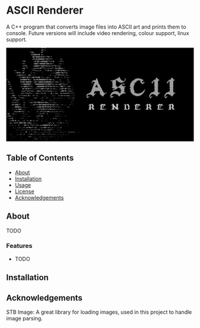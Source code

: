 # ASCII Renderer

A C++ program that converts image files into ASCII art and prints them to console. Future versions will include video rendering, colour support, linux support.

![Project Banner](assets/renderer_banner.png)

## Table of Contents
- [About](#about)
- [Installation](#installation)
- [Usage](#usage)
- [License](#license)
- [Acknowledgements](#acknowledgements)

## About
TODO


### Features
- TODO

## Installation


## Acknowledgements

STB Image: A great library for loading images, used in this project to handle image parsing.

